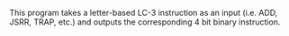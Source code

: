 This program takes a letter-based LC-3 instruction as an input (i.e. ADD, JSRR, TRAP, etc.) and outputs the corresponding 4 bit binary instruction.

